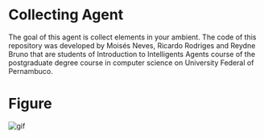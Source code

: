 # Collecting Agent
The goal of this agent is collect elements in your ambient. The code of this  repository was developed by Moisés Neves, Ricardo Rodriges and Reydne Bruno that are students of Introduction to Intelligents Agents course of the postgraduate degree course in computer science on University Federal of Pernambuco.

# Figure

![gif](https://user-images.githubusercontent.com/28721925/86967222-ba8b9900-c140-11ea-8c07-f772a81cd15b.gif)

